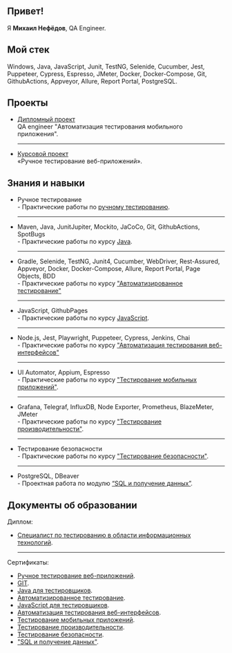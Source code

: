 <h2>Привет!</h2>
Я <b>Михаил Нефёдов</b>, QA Engineer.

<h2>Мой стек</h2>
Windows, Java, JavaScript, Junit, TestNG, Selenide, Cucumber, Jest, Puppeteer, Cypress, Espresso, JMeter, Docker, Docker-Compose, Git, GithubActions, Appveyor, Allure, Report Portal, PostgreSQL.

<h2>Проекты</h2>
    <div>
        <ul>
            <li><a href="https://github.com/Nephedov/Diploma-project-QA-engineer">Дипломный проект</a></br> QA engineer "Автоматизация тестирования мобильного приложения".</li>
            <hr style="border-width: 1px; border-color: grey;">
            <li><a href="https://github.com/Nephedov/Course-project-for-the-module-Manual-testing-of-web-applications-from-Netology-">Курсовой проект</a></br> «Ручное тестирование веб-приложений».</li>
        </ul>
    </div>
<h2>Знания и навыки</h2>
    <div>
        <ul>
            <li>Ручное тестирование<br/> - Практические работы по <a href="https://github.com/Nephedov/Manual-testing">ручному тестированию</a>.</li>
            <hr style="border-width: 1px; border-color: grey;">
            <li>
                Maven, 
                Java, 
                JunitJupiter,  
                Mockito, 
                JaCoCo, 
                Git, 
                GithubActions, 
                SpotBugs<br/> - Практические работы по курсу <a href="https://github.com/Nephedov/Java-for-testers">Java</a>.</li>
                <hr style="border-width: 1px; border-color: grey;">
            <li>
                Gradle, 
                Selenide, 
                TestNG, 
                Junit4, 
                Cucumber,  
                WebDriver, 
                Rest-Assured, 
                Appveyor, 
                Docker, 
                Docker-Compose, 
                Allure, 
                Report Portal, 
                Page Objects, 
                BDD<br/> - Практические работы по курсу <a href="https://github.com/Nephedov/Automated-Testing">"Автоматизированное тестирование"</a></li>
                <hr style="border-width: 1px; border-color: grey;">
            <li>
                JavaScript, 
                GithubPages<br/> - Практические работы по курсу <a href="https://github.com/Nephedov/JavaScript-for-Testers">JavaScript</a>.</li>
                <hr style="border-width: 1px; border-color: grey;">
            <li>
                Node.js, 
                Jest, 
                Playwright, 
                Puppeteer, 
                Cypress, 
                Jenkins, 
                Chai<br/>- Практические работы по курсу <a href="https://github.com/Nephedov/Automation-of-web-interface-testing">"Автоматизация тестирования веб-интерфейсов"</a></li>
                <hr style="border-width: 1px; border-color: grey;">
            <li>
                UI Automator, 
                Appium, 
                Espresso<br/> - Практические работы по курсу <a href="https://github.com/Nephedov/Mobile-application-testing">"Тестирование мобильных приложений"</a>.</li>
                <hr style="border-width: 1px; border-color: grey;">
            <li>
                Grafana, 
                Telegraf, 
                InfluxDB, 
                Node Exporter, 
                Prometheus, 
                BlazeMeter, 
                JMeter<br/> -  Практические работы по курсу <a href="https://github.com/Nephedov/Performance-testing">"Тестирование производительности"</a>.</li>
                <hr style="border-width: 1px; border-color: grey;">
            <li>
                Тестирование безопасности<br/> - Практические работы по курсу <a href="https://github.com/Nephedov/Security-testing">"Тестирование безопасности"</a>.</li>
                <hr style="border-width: 1px; border-color: grey;">
            <li>PostgreSQL, DBeaver<br/> - Проектная работа по модулю <a href="https://github.com/Nephedov/SQL-course">“SQL и получение данных”</a>.</li>
        </ul>
    </div>
<h2>Документы об образовании</h2>
    <div>Диплом:
        <ul>
            <li><a href="">Специалист по тестированию в области информационных технологий</a>.</li>
            <hr style="border-width: 1px; border-color: grey;">
        </ul>
    </div>
    <div>Сертификаты:
        <ul>
            <li><a href="https://github.com/Nephedov/Netology-Certificates/blob/main/ManualTesting.jpg">Ручное тестирование веб-приложений</a>.</li>
            <li><a href="https://github.com/Nephedov/Netology-Certificates/blob/main/GIT.jpg">GIT</a>.</li>
            <li><a href="https://github.com/Nephedov/Netology-Certificates/blob/main/Java.jpg">Java для тестировщиков</a>.</li>
            <li><a href="https://github.com/Nephedov/Netology-Certificates/blob/main/AutomatedTesting.jpg">Автоматизированное тестирование</a>.</li>
            <li><a href="https://github.com/Nephedov/Netology-Certificates/blob/main/JavaScript.jpg">JavaScript для тестировщиков</a>.</li>
            <li><a href="https://github.com/Nephedov/Netology-Certificates/blob/main/AutomationOfWebInterfaceTesting.jpg">Автоматизация тестирования веб-интерфейсов</a>.</li>
            <li><a href="https://github.com/Nephedov/Netology-Certificates/blob/main/MobileApplicationTesting.jpg">Тестирование мобильных приложений</a>.</li>
            <li><a href="https://github.com/Nephedov/Netology-Certificates/blob/main/PerformanceTesting.jpg">Тестирование производительности</a>.</li>
            <li><a href="https://github.com/Nephedov/Netology-Certificates/blob/main/SecurityTesting.jpg">Тестирование безопасности</a>.</li>
            <li><a href="https://github.com/Nephedov/Netology-Certificates/blob/main/SQL.jpg">"SQL и получение данных"</a>.</li>
        </ul>
    </div>